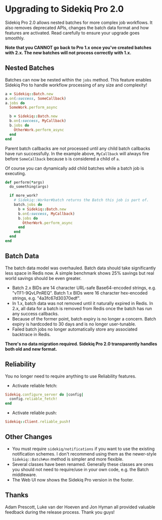 # Upgrading to Sidekiq Pro 2.0

Sidekiq Pro 2.0 allows nested batches for more complex job workflows.
It also removes deprecated APIs, changes the batch data format and
how features are activated.  Read carefully to ensure your upgrade goes
smoothly.

**Note that you CANNOT go back to Pro 1.x once you've created batches
with 2.x.  The new batches will not process correctly with 1.x.**

## Nested Batches

Batches can now be nested within the `jobs` method.
This feature enables Sidekiq Pro to handle workflow processing of any size
and complexity!

```ruby
a = Sidekiq::Batch.new
a.on(:success, SomeCallback)
a.jobs do
  SomeWork.perform_async

  b = Sidekiq::Batch.new
  b.on(:success, MyCallback)
  b.jobs do
    OtherWork.perform_async
  end
end
```

Parent batch callbacks are not processed until any child batch callbacks have
run successfully.  In the example above, `MyCallback` will always fire
before `SomeCallback` because `b` is considered a child of `a`.

Of course you can dynamically add child batches while a batch job is executing.

```ruby
def perform(*args)
  do_something(args)

  if more_work?
    # Sidekiq::Worker#batch returns the Batch this job is part of.
    batch.jobs do
      b = Sidekiq::Batch.new
      b.on(:success, MyCallback)
      b.jobs do
        OtherWork.perform_async
      end
    end
  end
end
```

## Batch Data

The batch data model was overhauled.  Batch data should take
significantly less space in Redis now.  A simple benchmark shows 25%
savings but real world savings should be even greater.

* Batch 2.x BIDs are 14 character URL-safe Base64-encoded strings, e.g.
  "vTF1-9QvLPnREQ".  Batch 1.x BIDs were 16 character hex-encoded
  strings, e.g. "4a3fc67d30370edf".
* In 1.x, batch data was not removed until it naturally expired in Redis.
  In 2.x, all data for a batch is removed from Redis once the batch has
  run any success callbacks.
* Because of the former point, batch expiry is no longer a concern.
  Batch expiry is hardcoded to 30 days and is no longer user-tunable.
* Failed batch jobs no longer automatically store any associated
  backtrace in Redis.

**There's no data migration required.  Sidekiq Pro 2.0 transparently handles
both old and new format.**

## Reliability

You no longer need to require anything to use Reliability features.

* Activate reliable fetch:
```ruby
Sidekiq.configure_server do |config|
  config.reliable_fetch!
end
```
* Activate reliable push:
```ruby
Sidekiq::Client.reliable_push!
```

## Other Changes

* You must require `sidekiq/notifications` if you want to use the
  existing notification schemes.  I don't recommend using them as the
  newer-style `Sidekiq::Batch#on` method is simpler and more flexible.
* Several classes have been renamed.  Generally these classes are ones
  you should not need to require/use in your own code, e.g. the Batch
  middleware.
* The Web UI now shows the Sidekiq Pro version in the footer.

## Thanks

Adam Prescott, Luke van der Hoeven and Jon Hyman all provided valuable
feedback during the release process.  Thank you guys!
